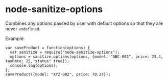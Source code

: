 # node-sanitize-options
Combines any options passed by user with default options so that they are never `undefined`.

Example:

```
var saveProduct = function(options) {
  var sanitize = require("node-sanitize-options");
  options = sanitize.options(options, {model: "ABC-001", price: 23.4, taxRate: 25, status: true});
  console.log(options);
};
saveProduct({model: "XYZ-002", price: 70.24});
```